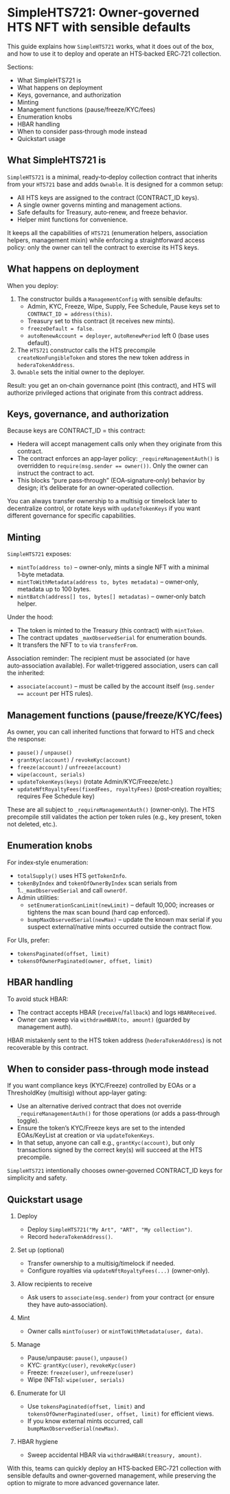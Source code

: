 # SimpleHTS721: Owner‑governed HTS NFT with sensible defaults

This guide explains how `SimpleHTS721` works, what it does out of the box, and how to use it to deploy and operate an HTS‑backed ERC‑721 collection.

Sections:

- What SimpleHTS721 is
- What happens on deployment
- Keys, governance, and authorization
- Minting
- Management functions (pause/freeze/KYC/fees)
- Enumeration knobs
- HBAR handling
- When to consider pass‑through mode instead
- Quickstart usage

## What SimpleHTS721 is

`SimpleHTS721` is a minimal, ready‑to‑deploy collection contract that inherits from your `HTS721` base and adds `Ownable`. It is designed for a common setup:

- All HTS keys are assigned to the contract (CONTRACT_ID keys).
- A single owner governs minting and management actions.
- Safe defaults for Treasury, auto‑renew, and freeze behavior.
- Helper mint functions for convenience.

It keeps all the capabilities of `HTS721` (enumeration helpers, association helpers, management mixin) while enforcing a straightforward access policy: only the owner can tell the contract to exercise its HTS keys.

## What happens on deployment

When you deploy:

1. The constructor builds a `ManagementConfig` with sensible defaults:
   - Admin, KYC, Freeze, Wipe, Supply, Fee Schedule, Pause keys set to `CONTRACT_ID = address(this)`.
   - Treasury set to this contract (it receives new mints).
   - `freezeDefault = false`.
   - `autoRenewAccount = deployer`, `autoRenewPeriod` left 0 (base uses default).
2. The `HTS721` constructor calls the HTS precompile `createNonFungibleToken` and stores the new token address in `hederaTokenAddress`.
3. `Ownable` sets the initial owner to the deployer.

Result: you get an on‑chain governance point (this contract), and HTS will authorize privileged actions that originate from this contract address.

## Keys, governance, and authorization

Because keys are CONTRACT_ID = this contract:

- Hedera will accept management calls only when they originate from this contract.
- The contract enforces an app‑layer policy: `_requireManagementAuth()` is overridden to `require(msg.sender == owner())`. Only the owner can instruct the contract to act.
- This blocks “pure pass‑through” (EOA‑signature‑only) behavior by design; it’s deliberate for an owner‑operated collection.

You can always transfer ownership to a multisig or timelock later to decentralize control, or rotate keys with `updateTokenKeys` if you want different governance for specific capabilities.

## Minting

`SimpleHTS721` exposes:

- `mintTo(address to)` – owner‑only, mints a single NFT with a minimal 1‑byte metadata.
- `mintToWithMetadata(address to, bytes metadata)` – owner‑only, metadata up to 100 bytes.
- `mintBatch(address[] tos, bytes[] metadatas)` – owner‑only batch helper.

Under the hood:

- The token is minted to the Treasury (this contract) with `mintToken`.
- The contract updates `_maxObservedSerial` for enumeration bounds.
- It transfers the NFT to `to` via `transferFrom`.

Association reminder: The recipient must be associated (or have auto‑association available). For wallet‑triggered association, users can call the inherited:

- `associate(account)` – must be called by the account itself (`msg.sender == account` per HTS rules).

## Management functions (pause/freeze/KYC/fees)

As owner, you can call inherited functions that forward to HTS and check the response:

- `pause()` / `unpause()`
- `grantKyc(account)` / `revokeKyc(account)`
- `freeze(account)` / `unfreeze(account)`
- `wipe(account, serials)`
- `updateTokenKeys(keys)` (rotate Admin/KYC/Freeze/etc.)
- `updateNftRoyaltyFees(fixedFees, royaltyFees)` (post‑creation royalties; requires Fee Schedule key)

These are all subject to `_requireManagementAuth()` (owner‑only). The HTS precompile still validates the action per token rules (e.g., key present, token not deleted, etc.).

## Enumeration knobs

For index‑style enumeration:

- `totalSupply()` uses HTS `getTokenInfo`.
- `tokenByIndex` and `tokenOfOwnerByIndex` scan serials from 1..`_maxObservedSerial` and call `ownerOf`.
- Admin utilities:
  - `setEnumerationScanLimit(newLimit)` – default 10,000; increases or tightens the max scan bound (hard cap enforced).
  - `bumpMaxObservedSerial(newMax)` – update the known max serial if you suspect external/native mints occurred outside the contract flow.

For UIs, prefer:

- `tokensPaginated(offset, limit)`
- `tokensOfOwnerPaginated(owner, offset, limit)`

## HBAR handling

To avoid stuck HBAR:

- The contract accepts HBAR (`receive`/`fallback`) and logs `HBARReceived`.
- Owner can sweep via `withdrawHBAR(to, amount)` (guarded by management auth).

HBAR mistakenly sent to the HTS token address (`hederaTokenAddress`) is not recoverable by this contract.

## When to consider pass‑through mode instead

If you want compliance keys (KYC/Freeze) controlled by EOAs or a ThresholdKey (multisig) without app‑layer gating:

- Use an alternative derived contract that does not override `_requireManagementAuth()` for those operations (or adds a pass‑through toggle).
- Ensure the token’s KYC/Freeze keys are set to the intended EOAs/KeyList at creation or via `updateTokenKeys`.
- In that setup, anyone can call e.g., `grantKyc(account)`, but only transactions signed by the correct key(s) will succeed at the HTS precompile.

`SimpleHTS721` intentionally chooses owner‑governed CONTRACT_ID keys for simplicity and safety.

## Quickstart usage

1. Deploy

   - Deploy `SimpleHTS721("My Art", "ART", "My collection")`.
   - Record `hederaTokenAddress()`.

2. Set up (optional)

   - Transfer ownership to a multisig/timelock if needed.
   - Configure royalties via `updateNftRoyaltyFees(...)` (owner‑only).

3. Allow recipients to receive

   - Ask users to `associate(msg.sender)` from your contract (or ensure they have auto‑association).

4. Mint

   - Owner calls `mintTo(user)` or `mintToWithMetadata(user, data)`.

5. Manage

   - Pause/unpause: `pause()`, `unpause()`
   - KYC: `grantKyc(user)`, `revokeKyc(user)`
   - Freeze: `freeze(user)`, `unfreeze(user)`
   - Wipe (NFTs): `wipe(user, serials)`

6. Enumerate for UI

   - Use `tokensPaginated(offset, limit)` and `tokensOfOwnerPaginated(user, offset, limit)` for efficient views.
   - If you know external mints occurred, call `bumpMaxObservedSerial(newMax)`.

7. HBAR hygiene
   - Sweep accidental HBAR via `withdrawHBAR(treasury, amount)`.

With this, teams can quickly deploy an HTS‑backed ERC‑721 collection with sensible defaults and owner‑governed management, while preserving the option to migrate to more advanced governance later.

